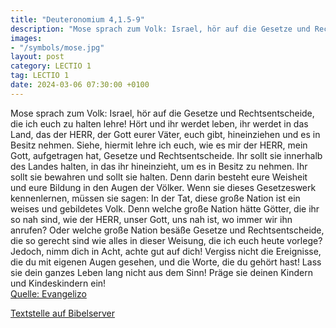 ```yaml
---
title: "Deuteronomium 4,1.5-9"
description: "Mose sprach zum Volk: Israel, hör auf die Gesetze und Rechtsentscheide, die ich euch zu halten lehre! Hört und ihr werdet leben, ihr werdet in das Land, das der HERR, der Gott eurer Väter, euch gibt, hineinziehen und es in Besitz nehmen. Siehe, hiermit lehre ich euch, wie es mir ...."
images:
- "/symbols/mose.jpg"
layout: post
category: LECTIO 1
tag: LECTIO 1
date: 2024-03-06 07:30:00 +0100
---
```

Mose sprach zum Volk: Israel, hör auf die Gesetze und Rechtsentscheide, die ich euch zu halten lehre! Hört und ihr werdet leben, ihr werdet in das Land, das der HERR, der Gott eurer Väter, euch gibt, hineinziehen und es in Besitz nehmen.
Siehe, hiermit lehre ich euch, wie es mir der HERR, mein Gott, aufgetragen hat, Gesetze und Rechtsentscheide.<!--more--> Ihr sollt sie innerhalb des Landes halten, in das ihr hineinzieht, um es in Besitz zu nehmen.
Ihr sollt sie bewahren und sollt sie halten. Denn darin besteht eure Weisheit und eure Bildung in den Augen der Völker. Wenn sie dieses Gesetzeswerk kennenlernen, müssen sie sagen: In der Tat, diese große Nation ist ein weises und gebildetes Volk.
Denn welche große Nation hätte Götter, die ihr so nah sind, wie der HERR, unser Gott, uns nah ist, wo immer wir ihn anrufen?
Oder welche große Nation besäße Gesetze und Rechtsentscheide, die so gerecht sind wie alles in dieser Weisung, die ich euch heute vorlege?
Jedoch, nimm dich in Acht, achte gut auf dich! Vergiss nicht die Ereignisse, die du mit eigenen Augen gesehen, und die Worte, die du gehört hast! Lass sie dein ganzes Leben lang nicht aus dem Sinn! Präge sie deinen Kindern und Kindeskindern ein!<br>
[Quelle: Evangelizo](https://evangeliumtagfuertag.org/DE/gospel)

[Textstelle auf Bibelserver](https://www.bibleserver.com/EU/5.Mose4,1.5-9)
